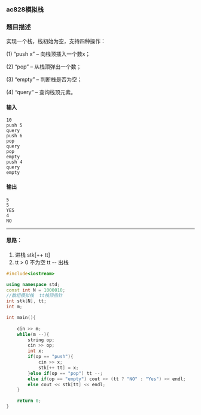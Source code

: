 ### ac828模拟栈

### 题目描述
实现一个栈，栈初始为空，支持四种操作：

(1) “push x” – 向栈顶插入一个数x；

(2) “pop” – 从栈顶弹出一个数；

(3) “empty” – 判断栈是否为空；

(4) “query” – 查询栈顶元素。


#### 输入

```
10
push 5
query
push 6
pop
query
pop
empty
push 4
query
empty
```
#### 输出
```
5
5
YES
4
NO
```

----------
#### 思路：
1. 进栈 stk[++ tt] 
2. tt > 0 不为空   tt -- 出栈

```c++
#include<iostream>

using namespace std;
const int N = 1000010;
//数组模拟栈  tt栈顶指针
int stk[N], tt;
int m;

int main(){
    
    cin >> m;
    while(m --){
        string op;
        cin >> op;
        int x;
        if(op == "push"){
            cin >> x;
            stk[++ tt] = x;
        }else if(op == "pop") tt --;
        else if(op == "empty") cout << (tt ? "NO" : "Yes") << endl;
        else cout << stk[tt] << endl;
    }

    return 0;
}
```

